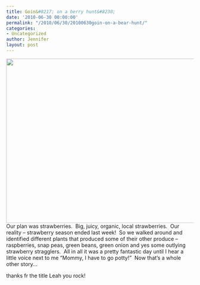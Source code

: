 ```yaml
---
title: Goin&#8217; on a berry hunt&#8230;
date: '2010-06-30 00:00:00'
permalink: "/2010/06/30/20100630goin-on-a-bear-hunt/"
categories:
- Uncategorized
author: Jennifer
layout: post
---
```


[<img title="bearhunt" height="442" alt="" width="590" class="alignleft size-full wp-image-759" src="http://static.squarespace.com/static/50db6bb3e4b015296cd43789/50dfa5b1e4b0dc6320e0b5ea/50dfa5b2e4b0dc6320e0b7a4/1278566375000/?format=original" />](http://www.flickr.com/photos/jenniferandJennifers_photos/sets/72157624266820683/)Our plan was strawberries.  Big, juicy, organic, local strawberries.  Our reality &#8211; strawberry season ended last week!  So we walked around and identified different plants that produced some of their other produce &#8211; raspberries, snap peas, green beans, green onion and yes some outlying strawberry stragglers.  All in all it was a pretty fantastic day until I hear a little voice next to me &#8220;Mommy, I have to go potty!&#8221;  Now that&#8217;s a whole other story&#8230;

thanks fr the title Leah you rock!
